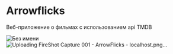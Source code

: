 # Arrowflicks

Веб-приложение о фильмах с использованием api TMDB 


![Без имени](https://github.com/user-attachments/assets/2395d2c5-f94f-47b9-9ef1-cf73390ce564)
![Uploading FireShot Capture 001 - ArrowFlicks - localhost.png…]()
